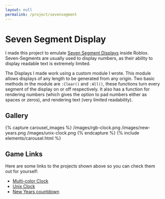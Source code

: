 ```yaml
---
layout: null
permalink: /project/sevensegment
---
```


# Seven Segment Display
I made this project to emulate [Seven Segment Displays](https://en.wikipedia.org/wiki/Seven-segment_display) inside Roblox. Seven-Segments are usually used to display numbers, as their ability to display readable text is extremely limited.

The Displays I made work using a custom module I wrote. This module allows displays of any length to be generated from any origin. Two basic methods in the module are `:Clear()` and `:All()`, these functions turn every segment of the display on or off respectively. It also has a function for rendering numbers (which gives the option to pad numbers either as spaces or zeros), and rendering text (very limited readability).

## Gallery

{% capture carousel_images %}
/images/rgb-clock.png
/images/new-years.png
/images/unix-clock.png
{% endcapture %}
{% include elements/carousel.html %}

## Game Links
Here are some links to the projects shown above so you can check them out for yourself:

- [Multi-color Clock](https://www.roblox.com/games/103668598146941/Seven-Segment-Clock)
- [Unix Clock](https://www.roblox.com/games/80340211699540/Seven-Segment-Unix-Timestamp)
- [New Years countdown](https://www.roblox.com/games/125898242454332/Seven-Segment-Countdown-to-New-Years)